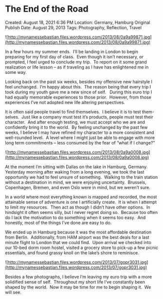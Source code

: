 # The End of the Road

Created: August 18, 2021 6:36 PM
Location: Germany, Hamburg
Original Publish Date: August 29, 2013
Tags: Photography, Reflection, Travel

![http://mynamessebastian.files.wordpress.com/2013/08/0a9a99871.jpg](http://mynamessebastian.files.wordpress.com/2013/08/0a9a99871.jpg)

In a few hours my summer ends.  I’ll be landing in London to begin preparing for my first day of class.  Even though it isn’t necessary, or prompted, I feel urged to conclude my trip.  To report on it some grand realization or life lesson – as if traveling as I have has enlightened me in some way.

Looking back on the past six weeks, besides my offensive new hairstyle I feel unchanged.  I’m happy about this.  The reason being that every trip I took during my youth gave me a new since of self.   During this euro trip I had equally memorable experiences to those prior.  However, from those experiences I’ve not adopted new life altering perspectives.

It is often said people travel to find themselves.  I believe it is to test them-selves.  Just like a company must test it’s products, people must test their character.  And after enough testing, we must accept who we are and confidently bring it to the world.  By feeling unchanged by the past few weeks, I believe I may have refined my character to a more consistent and well-rounded level.  A level where I might just be able to engage with more long term commitments – less consumed by the fear of “what if I change?”

![http://mynamessebastian.files.wordpress.com/2013/08/0a9a0008.jpg](http://mynamessebastian.files.wordpress.com/2013/08/0a9a0008.jpg)

At the moment I’m sitting with Dallas on the lake in Hamburg, Germany.  Yesterday morning after waking from a long evening, we took the last opportunity we had to feel unsure of something.  Walking to the train station without a destination in mind, we were enjoying uncertainty.  Brussels, Copenhagen, Bremen, and even Oslo were in mind, but we weren’t sure.

In a world where most everything known is mapped and recorded, the most attainable sense of adventure is one I artificially create.  It is when I attempt to limit my resources.  Then act as though I didn’t have other options.  In hindsight it often seems silly, but I never regret doing so.  Because too often do I lack the motivation to do something when it seems too easy.  And honestly, most of the things I’ve done are easy to do.

We ended up in Hamburg because it was the most affordable destination from Berlin.  Additionally, from HAM airport was the best deals for a last minute flight to London that we could find.  Upon arrival we checked into our 10-bed dorm room hostel, visited a grocery store to pick-up a few picnic essentials, and found grassy knoll on the lake’s shore to reminisce.

![http://mynamessebastian.files.wordpress.com/2013/07/gopr3031.jpg](http://mynamessebastian.files.wordpress.com/2013/07/gopr3031.jpg)

Besides a few photographs, I believe I’m leaving my euro trip with a more solidified sense of self.  Throughout my short life I’ve constantly been shaped by the world.  Now it may be time for me to begin shaping it.  We will see.